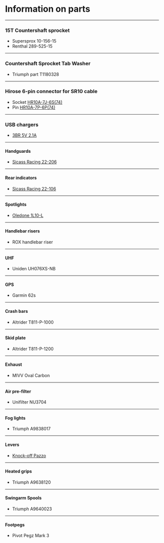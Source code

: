 # Information on parts

----

### 15T Countershaft sprocket
* Supersprox 10-156-15
* Renthal 289-525-15

----

### Countershaft Sprocket Tab Washer
* Triumph part T1180328

----

### Hirose 6-pin connector for SR10 cable
* Socket [HR10A-7J-6S(74)](http://www.digikey.com.au/product-detail/en/HR10A-7J-6S%2874%29/HR1602-ND/1095460)
* Pin [HR10A-7P-6P(74)](http://www.digikey.com.au/product-detail/en/HR10A-7P-6P%2874%29/HR1587-ND/1095445)

----

### USB chargers
* [3BR 5V 2.1A](http://www.3brpowersports.com/products.php)

----

#### Handguards
* [Sicass Racing 22-206](http://sicassracing.com/store/products/turn_signals/led/sicass_black_turn_signal_hand_guard_deflectors)
----

#### Rear indicators
* [Sicass Racing 22-106](http://sicassracing.com/store/products/turn_signals/led/clear_lens_led_flex_mount)

----

#### Spotlights
* [Oledone 1L10-L](http://www.ebay.com.au/itm/251291488810?ssPageName=STRK:MEWAX:IT&_trksid=p3984.m1438.l2649)

----

#### Handlebar risers
* ROX handlebar riser

----

#### UHF
* Uniden UH076XS-NB

----

#### GPS
* Garmin 62s

----

#### Crash bars
* Altrider T811-P-1000

----

#### Skid plate
* Altrider T811-P-1200

----

#### Exhaust
* MIVV Oval Carbon

----

#### Air pre-filter
* Unifilter NU3704

----

#### Fog lights
* Triumph A9838017

----

#### Levers
* [Knock-off Pazzo](http://www.ebay.com.au/itm/CNC-Brake-Clutch-Levers-Triumph-TIGER-1050-2007-2012-TIGER-800-XC-2011-2012-/270942394687)

----

#### Heated grips
* Triumph A9638120

----

#### Swingarm Spools
* Triumph A9640023

----

#### Footpegs
* Pivot Pegz Mark 3

